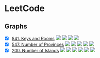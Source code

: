 # LeetCode

## Graphs

- [x] [841. Keys and Rooms](src/main/java/LeetCode0841.java) ![](https://img.shields.io/badge/Medium-orange) ![](https://img.shields.io/badge/Graph-grey) ![](https://img.shields.io/badge/DFS-grey) ![](https://img.shields.io/badge/BFS-grey) 
- [x] [547. Number of Provinces](src/main/java/LeetCode0547.java) ![](https://img.shields.io/badge/Medium-orange) ![](https://img.shields.io/badge/Graph-grey) ![](https://img.shields.io/badge/DFS-grey) ![](https://img.shields.io/badge/BFS-grey) ![](https://img.shields.io/badge/Union_Find-grey)
- [x] [200. Number of Islands](src/main/java/LeetCode0200.java) ![](https://img.shields.io/badge/Medium-orange) ![](https://img.shields.io/badge/Graph-grey) ![](https://img.shields.io/badge/DFS-grey) ![](https://img.shields.io/badge/BFS-grey) ![](https://img.shields.io/badge/Union_Find-grey) ![](https://img.shields.io/badge/Matrix-grey)